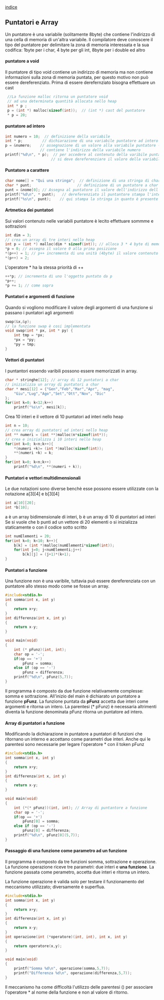 [indice](C.md)


## Puntatori e Array
Un puntatore è una variabile (solitamente 8byte) che contiene l'indirizzo di una cella di memoria di un'altra variabile. 
Il compilatore deve conoscere il tipo del puntatore per delimitare la zona di memoria interessata e la sua codifica:
 1byte per i char, 4 byte per gli int, 8byte per i double ed altro
 
#### puntatore a void
Il puntatore di tipo void contiene un indirizzo di memoria ma non contiene informazioni sulla zona di memoria puntata,
 per questo motivo non può essere dereferenziato. Prima di essere derefernziato bisogna effettuare un cast
```C
 //La funzione malloc ritorna un puntatore void 
 // ad una determinata quantità allocata nello heap
 int * p ;
 p = (int *) malloc(sizeof(int));  // (int *) cast del puntatore
 * p = 20;
```
#### puntatore ad intero
```C
int numero = 10;  // definizione della variabile
int * p;         // dichiarazione di una variabile puntatore ad intero
p = &numero;    // assegnazione di un valore alla variabile puntatore -> 
                // contiene l'indirizzo della variabile numero
printf("%d\n", * p);  // per accedere al contenuto della varibile puntata 
                     // si deve dereferenziare il valore della variabile puntatore
```
#### Puntatore a carattere
```C
char nome[] = "Qui una stringa";  // definizione di una stringa di char
char * punt;                     // definizione di un puntatore a char (non è un puntatore a stringa)
punt = &nome[0]; // Assegna al puntatore il valore dell'indirizzo dell'array nome
printf("%d\n", * punt);   // dereferenziato il puntantore stampa l'intero 81 (Q)
printf("%s\n", punt);    // qui stampa la stringa in quanto è presente la direttiva %s
```
#### Artmetica dei puntatori
Sui valori contenuto nelle variabili puntatore è lecito effettuare sommme e sottrazioni
```C
int dim = 3;
// crea un array di tre interi nello heap
int p = (int *) malloc(dim * sizeof(int)); // alloca 3 * 4 byte di memoria
*p = 0; // assegna il valore 0 alla prima posizione
*(p++) = 1; // p++ incrementa di una unità (4byte) il valore contenuto in p
*(p++) = 2;
```
L'operatore * ha la stessa priorità di ++
```C
++*p; // incrementa di uno l'oggetto puntato da p
*p++; 
*p += 1; // come sopra
```
#### Puntatori e argomenti di funzione
Quando si vogliono modificare il valore degli argomenti di una funzione
si passano i puntatori agli argomenti
```C
swap(&x,&y);
// la funzione swap è cosi implementata
void swap(int * px, int * py) {
    int tmp = *px;
    *px = *py;
    *py = tmp;
}


```
#### Vettori di puntatori
I puntantori essendo varibili possono essere memorizzati in array.
```C
char * stringhe[12]; // array di 12 puntatori a char
// inizializza un array di puntatori a char
char * mesi[12] = {"Gen","Feb","Mar","Apr", "mag",
    "Giu","Lug","Ago","Set","Ott","Nov", "Dic"
}; 
for(int k=0; k<12;k++)
    printf("%s\n", mesi[k]);
```
Crea 10 interi e il vettore di 10 puntatori ad interi nello heap
```C
int n = 10;
// crea array di puntatori ad interi nello heap
int ** numeri = (int **)malloc(n*sizeof(int*));
// crea e inizializza i 10 interi nello heap
for(int k=0; k<n;k++){
    *(numeri +k)= (int *)malloc(sizeof(int));
    **(numeri +k) = k;
}
for(int k=0; k<n;k++)
    printf("%d\n", **(numeri + k));
```
#### Puntatori e vettori multidimensionali
Le due notazioni sono diverse benchè esse possono essere utilizzate
con la notazione a[3][4] e b[3][4]

```C
int a[10][20];
int *b[10];
```
a è un array bidimensionale di interi, b è un array di 10 di puntatori ad interi
Se si vuole che b punti ad un vettore di 20 elementi o si inizializza staticamente
o con il codice sotto scritto
```C
int numElementi = 20;
for(int k=0; k<10; k++){
    b[k] = (int *)malloc(numElementi*sizeof(int));
    for(int j=0; j<numElementi;j++)
        b[k][j] = (j+1)*(k+1);
}
```

#### Puntatori a funzione
Una funzione non è una varibile, tuttavia può essere dereferenziata con un puntatore
allo stesso modo come se fosse un array.
```C
#include<stdio.h>
int somma(int x, int y) 
{
    return x+y;
}
int differenza(int x, int y) 
{
    return x-y;
}

void main(void)
{
    int (* pFunz)(int, int);
    char op = '-';
    if(op == '+')
        pFunz = somma;
    else if (op == '-')
        pFunz = differenza;
    printf("%d\n", pFunz(5,7));
}
```
Il programma è composto da due funzione relativamente complesse: somma e 
sottrazione. 
All'inizio del main è dichiarato un puntatore a funzione __pFunz__.
La funzione puntata da __pFunz__ accetta due interi come argomenti e ritorna 
un intero. La parentesi (* pFunz) è necessaria altrimenti diventa 
la funzione denominata pFunz ritorna un puntatore ad intero.

#### Array di puntatori a funzione

Modificando la dichiarazione in puntatore a puntatori di funzioni 
che ritornano un interno e accettano come parametri due interi.
Anche qui le parentesi sono necessarie per legare l'operatore *
con il token pFunz
```C
#include<stdio.h>
int somma(int x, int y) 
{
    return x+y;
}
int differenza(int x, int y) 
{
    return x-y;
}

void main(void)
{
    int (*(* pFunz))(int, int); // Array di puntantore a funzione
    char op = '-';
    if(op == '+')
        pFunz[0] = somma;
    else if (op == '-')
        pFunz[0] = differenza;
    printf("%d\n", pFunz[0](5,7));
}
```
#### Passaggio di una funzione come parametro ad un funzione

Il programma è composto da tre funzioni somma, sottrazione e operazione.
La funzione operazione riceve tre parametri: due interi e __una funzione__.
La funzione passata come perametro, accetta due interi e ritorna un intero.


La funzione operazione è valida solo per testare il funzionamento
del meccanismo utilizzato; diversamente è superflua.
```C
#include<stdio.h>
int somma(int x, int y) 
{
    return x+y;
}
int differenza(int x, int y) 
{
    return x-y;
}
int operazione(int (*operatore)(int, int), int x, int y)
{
    return operatore(x,y);
}

void main(void)
{
    printf("Somma %d\n", operazione(somma,5,7));
    printf("Differenza %d\n", operazione(differenza,5,7));
}
```
Il meccanismo ha come difficoltà l'utilizzo delle parentesi () per associare
l'operatore * al nome della funzione e non al valore di ritorno.











